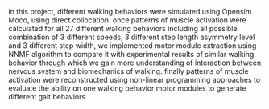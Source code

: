 in this project, different walking behaviors were simulated using Opensim Moco, using direct collocation. once patterns of muscle activation were calculated for all 27 different walking behaviors including all possible combination of 3 different speeds, 3 different step length asymmetry level and 3 different step width, we implemented motor module extraction using 
NNMF algorithm to compare it with experimental results of similar walking behavior through which we gain more understanding of interaction between nervous system and biomechanics of walking. finally patterns of muscle activation were reconstructed using non-linear programming approaches to evaluate the ability on one walking behavior motor modules to generate different 
gait behaviors
